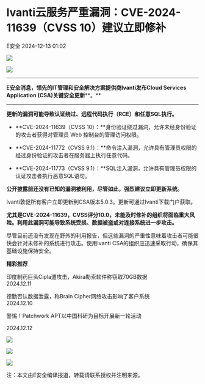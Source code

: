 #  Ivanti云服务严重漏洞：CVE-2024-11639（CVSS 10）建议立即修补   
 E安全   2024-12-13 01:02  
  
![](https://mmbiz.qpic.cn/sz_mmbiz_jpg/QmbJGbR2j6wH4wZUqaVzXicvfzEXxlRKhOERaP16XZibPKRNJoc5HdQT3cjcsve6ICuD6vgpfJyKnFywaic00icG6Q/640?wx_fmt=jpeg&from=appmsg "")  
  
![](https://mmbiz.qpic.cn/sz_mmbiz_png/QmbJGbR2j6wH4wZUqaVzXicvfzEXxlRKh5ljlrHUnKex3KzOGCqOdT44HYXtnRVqSyjpqGlwY5eHl2gy9CctflQ/640?wx_fmt=png&from=appmsg "")  
  
****  
**E安全消息，领先的IT管理和安全解决方案提供商Ivanti发布Cloud Services Application (CSA)关键安全更新****。**  
  
****  
**更新的漏洞可能导致认证绕过、远程代码执行（RCE）和任意SQL执行。**  
  
- **CVE-2024-11639（CVSS 10）：**身份验证绕过漏洞，允许未经身份验证的攻击者获得对管理员 Web 控制台的管理访问权限。  
  
- **CVE-2024-11772（CVSS 9.1）：**命令注入漏洞，允许具有管理员权限的经过身份验证的攻击者在服务器上执行任意代码。  
  
- **CVE-2024-11773（CVSS 9.1）：**SQL注入漏洞，允许具有管理员权限的认证攻击者执行恶意SQL语句。  
  
**公开披露前还没有已知的漏洞被利用，尽管如此，强烈建议立即更新系统。**  
  
  
Ivanti敦促所有客户立即更新到CSA版本5.0.3。更新可通过Ivanti下载门户获取。  
  
  
**尤其是CVE-2024-11639，CVSS评分10.0，未能及时修补的组织将面临重大风险。利用此漏洞可能导致系统受损、数据被盗或对连接系统进一步攻击。**  
  
  
尽管目前还没有发现在野外的利用报告，但这些漏洞的严重性意味着攻击者可能很快会针对未修补的系统进行攻击。使用Ivanti CSA的组织应迅速采取行动，确保其基础设施保持安全。  
  
  
  
**精彩推荐**  
  
  
印度制药巨头Cipla遭攻击，Akira勒索软件称窃取70GB数据  
2024.12.11  
  
[](https://mp.weixin.qq.com/s?__biz=MzI4MjA1MzkyNA==&mid=2655348181&idx=1&sn=d70935fbe94891c1997f92cfde96d5a8&scene=21#wechat_redirect)  
  
  
德勤否认数据泄露，称Brain Cipher网络攻击影响了客户系统  
2024.12.10  
  
[](https://mp.weixin.qq.com/s?__biz=MzI4MjA1MzkyNA==&mid=2655348169&idx=1&sn=598493b6754de50e130906e69c0ded7b&scene=21#wechat_redirect)  
  
  
警惕！Patchwork APT以中国科研为目标开展新一轮活动  
  
2024.12.12  
  
[](https://mp.weixin.qq.com/s?__biz=MzI4MjA1MzkyNA==&mid=2655348194&idx=1&sn=120658534a091c5713c3281ee0b209d5&scene=21#wechat_redirect)  
  
  
  
![](https://mmbiz.qpic.cn/sz_mmbiz_jpg/QmbJGbR2j6xuwKC3XZa5PZwOfyW4oy9y2uKJLHcg0LnRAXiaicvdMTgLgKoxoVJZfmQxUensppSZJSmnIbX3dNiaQ/640?wx_fmt=other&from=appmsg&wxfrom=5&wx_lazy=1&wx_co=1&tp=webp "")  
  
![](https://mmbiz.qpic.cn/sz_mmbiz_jpg/QmbJGbR2j6xuwKC3XZa5PZwOfyW4oy9ypIV3ItH0hiazjtk1Qe8wQJHLiaMTtfDZD9UnHrctGwbbbx9NLsQibCa0Q/640?wx_fmt=other&from=appmsg&wxfrom=5&wx_lazy=1&wx_co=1&tp=webp "")  
  
![](https://mmbiz.qpic.cn/sz_mmbiz_jpg/QmbJGbR2j6xuwKC3XZa5PZwOfyW4oy9ynjicbtVrTnA8w5v2sLoAjkictk1u5uVGJZ9MMouKDLUqsqXRZjkhU84A/640?wx_fmt=other&from=appmsg&wxfrom=5&wx_lazy=1&wx_co=1&tp=webp "")  
  
注：本文由E安全编译报道，转载请联系授权并注明来源。  
  
